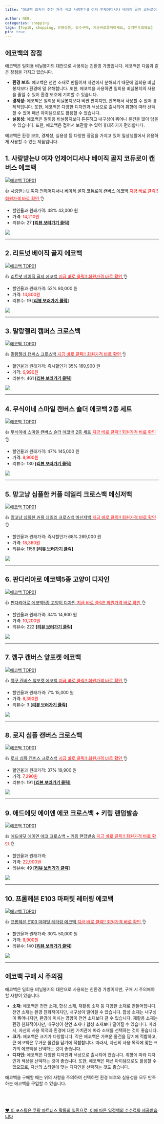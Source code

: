 ```yaml
---
title: "에코백 최저가 추천 가격 비교 사랑받는U 여자 언제어디서나 베이직 골지 코듀로이 캔버스 에코백 최저가 가격 비교 장점"

author: NEO.
categories: shopping
tags: [Top10, shopping, 유행상품, 필수구매, 지금바로클릭하세요, 놓치면후회해요]
pin: true
---
```

## 에코백의 장점

에코백은 일회용 비닐봉지의 대안으로 사용되는 친환경 가방입니다. 에코백은 다음과 같은 장점을 가지고 있습니다.

* **환경 보호:** 에코백은 천연 소재로 만들어져 자연에서 분해되기 때문에 일회용 비닐봉지보다 환경에 덜 유해합니다. 또한, 에코백을 사용하면 일회용 비닐봉지의 사용을 줄일 수 있어 환경 보호에 기여할 수 있습니다.
* **경제성:** 에코백은 일회용 비닐봉지보다 비싼 편이지만, 반복해서 사용할 수 있어 경제적입니다. 또한, 에코백은 다양한 디자인과 색상으로 출시되어 취향에 따라 선택할 수 있어 패션 아이템으로도 활용할 수 있습니다.
* **실용성:** 에코백은 일회용 비닐봉지보다 튼튼하고 내구성이 뛰어나 물건을 많이 담을 수 있습니다. 또한, 에코백은 접어서 보관할 수 있어 휴대하기가 편리합니다.

에코백은 환경 보호, 경제성, 실용성 등 다양한 장점을 가지고 있어 일상생활에서 유용하게 사용할 수 있는 제품입니다.

   

## 1. 사랑받는U 여자 언제어디서나 베이직 골지 코듀로이 캔버스 에코백

[![에코백 TOP01](https://thumbnail9.coupangcdn.com/thumbnails/remote/490x490ex/image/vendor_inventory/f028/883d2281be3a5f9208fafbc3032d7594c633f238a6d409622385f0b17fee.png)](https://link.coupang.com/re/AFFSDP?lptag=AF3617701&subid=GithubCoopas&pageKey=7674999153&traceid=V0-153&itemId=20484460756&vendorItemId=87720064413)


👍 [사랑받는U 여자 언제어디서나 베이직 골지 코듀로이 캔버스 에코백 <font color=red> 지금 바로 클릭!! 회원가격 바로 확인 </font> ](https://link.coupang.com/re/AFFSDP?lptag=AF3617701&subid=GithubCoopas&pageKey=7674999153&traceid=V0-153&itemId=20484460756&vendorItemId=87720064413) 👌 


- 할인율과 원래가격: 48%  43,000   원
- 가격: <span style='color:red'>14,210원</span>
- 리뷰수: 27  [**[리뷰 보러가기 클릭]**](https://link.coupang.com/re/AFFSDP?lptag=AF3617701&subid=GithubCoopas&pageKey=7674999153&traceid=V0-153&itemId=20484460756&vendorItemId=87720064413)

[![](/discount_price.png)](https://link.coupang.com/re/AFFSDP?lptag=AF3617701&subid=GithubCoopas&pageKey=7674999153&traceid=V0-153&itemId=20484460756&vendorItemId=87720064413)

---


   

## 2. 리트넛 베이직 골지 에코백

[![에코백 TOP01](https://thumbnail6.coupangcdn.com/thumbnails/remote/490x490ex/image/vendor_inventory/ed40/49993ca45a2dc50f780520f2b5c39292879d5fde8017f0221d7123d45d3b.jpg)](https://link.coupang.com/re/AFFSDP?lptag=AF3617701&subid=GithubCoopas&pageKey=7070462086&traceid=V0-153&itemId=17556290158&vendorItemId=84990456159)


👍 [리트넛 베이직 골지 에코백 <font color=red> 지금 바로 클릭!! 회원가격 바로 확인 </font> ](https://link.coupang.com/re/AFFSDP?lptag=AF3617701&subid=GithubCoopas&pageKey=7070462086&traceid=V0-153&itemId=17556290158&vendorItemId=84990456159) 👌 


- 할인율과 원래가격: 52%  80,000   원
- 가격: <span style='color:red'>14,800원</span>
- 리뷰수: 19  [**[리뷰 보러가기 클릭]**](https://link.coupang.com/re/AFFSDP?lptag=AF3617701&subid=GithubCoopas&pageKey=7070462086&traceid=V0-153&itemId=17556290158&vendorItemId=84990456159)

[![](/discount_price.png)](https://link.coupang.com/re/AFFSDP?lptag=AF3617701&subid=GithubCoopas&pageKey=7070462086&traceid=V0-153&itemId=17556290158&vendorItemId=84990456159)

---


   

## 3. 말랑젤리 캠퍼스 크로스백

[![에코백 TOP01](https://thumbnail10.coupangcdn.com/thumbnails/remote/490x490ex/image/retail/images/98209840337343-05fcc015-db28-4186-bd16-0de8d1cdc435.jpg)](https://link.coupang.com/re/AFFSDP?lptag=AF3617701&subid=GithubCoopas&pageKey=4757732009&traceid=V0-153&itemId=6059754830&vendorItemId=70565668969)


👍 [말랑젤리 캠퍼스 크로스백 <font color=red> 지금 바로 클릭!! 회원가격 바로 확인 </font> ](https://link.coupang.com/re/AFFSDP?lptag=AF3617701&subid=GithubCoopas&pageKey=4757732009&traceid=V0-153&itemId=6059754830&vendorItemId=70565668969) 👌 


- 할인율과 원래가격: 즉시할인가 35%  169,900   원
- 가격: <span style='color:red'>6,990원</span>
- 리뷰수: 461  [**[리뷰 보러가기 클릭]**](https://link.coupang.com/re/AFFSDP?lptag=AF3617701&subid=GithubCoopas&pageKey=4757732009&traceid=V0-153&itemId=6059754830&vendorItemId=70565668969)

[![](/discount_price.png)](https://link.coupang.com/re/AFFSDP?lptag=AF3617701&subid=GithubCoopas&pageKey=4757732009&traceid=V0-153&itemId=6059754830&vendorItemId=70565668969)

---


   

## 4. 무식이네 스마일 캔버스 숄더 에코백 2종 세트

[![에코백 TOP01](https://thumbnail7.coupangcdn.com/thumbnails/remote/490x490ex/image/vendor_inventory/eba2/c699bc122d0d5117f228b5da8b3b084a11d5245aa3ac61b3c9f62834ab79.jpg)](https://link.coupang.com/re/AFFSDP?lptag=AF3617701&subid=GithubCoopas&pageKey=7447177574&traceid=V0-153&itemId=19379203694&vendorItemId=86354971565)


👍 [무식이네 스마일 캔버스 숄더 에코백 2종 세트 <font color=red> 지금 바로 클릭!! 회원가격 바로 확인 </font> ](https://link.coupang.com/re/AFFSDP?lptag=AF3617701&subid=GithubCoopas&pageKey=7447177574&traceid=V0-153&itemId=19379203694&vendorItemId=86354971565) 👌 


- 할인율과 원래가격: 47%  145,000   원
- 가격: <span style='color:red'>8,900원</span>
- 리뷰수: 130  [**[리뷰 보러가기 클릭]**](https://link.coupang.com/re/AFFSDP?lptag=AF3617701&subid=GithubCoopas&pageKey=7447177574&traceid=V0-153&itemId=19379203694&vendorItemId=86354971565)

[![](/discount_price.png)](https://link.coupang.com/re/AFFSDP?lptag=AF3617701&subid=GithubCoopas&pageKey=7447177574&traceid=V0-153&itemId=19379203694&vendorItemId=86354971565)

---


   

## 5. 망고냥 심플한 커플 데일리 크로스백 메신저백

[![에코백 TOP01](https://thumbnail7.coupangcdn.com/thumbnails/remote/490x490ex/image/vendor_inventory/0d7a/15d386df275bf83bf2a1c072da27ccbf8576d93ddb40381224c0c1d5dee9.jpg)](https://link.coupang.com/re/AFFSDP?lptag=AF3617701&subid=GithubCoopas&pageKey=7501957908&traceid=V0-153&itemId=19639639037&vendorItemId=86745883473)


👍 [망고냥 심플한 커플 데일리 크로스백 메신저백 <font color=red> 지금 바로 클릭!! 회원가격 바로 확인 </font> ](https://link.coupang.com/re/AFFSDP?lptag=AF3617701&subid=GithubCoopas&pageKey=7501957908&traceid=V0-153&itemId=19639639037&vendorItemId=86745883473) 👌 


- 할인율과 원래가격: 즉시할인가 68%  269,000   원
- 가격: <span style='color:red'>18,360원</span>
- 리뷰수: 1158  [**[리뷰 보러가기 클릭]**](https://link.coupang.com/re/AFFSDP?lptag=AF3617701&subid=GithubCoopas&pageKey=7501957908&traceid=V0-153&itemId=19639639037&vendorItemId=86745883473)

[![](/discount_price.png)](https://link.coupang.com/re/AFFSDP?lptag=AF3617701&subid=GithubCoopas&pageKey=7501957908&traceid=V0-153&itemId=19639639037&vendorItemId=86745883473)

---


   

## 6. 판다리아로 에코백5종 고양이 디자인

[![에코백 TOP01](https://thumbnail10.coupangcdn.com/thumbnails/remote/490x490ex/image/vendor_inventory/ffb4/913be19b86702c7df36929c16b00c6d5256fc569b9c2d977f56cd31486b6.jpg)](https://link.coupang.com/re/AFFSDP?lptag=AF3617701&subid=GithubCoopas&pageKey=6577811653&traceid=V0-153&itemId=14790046100&vendorItemId=82029997219)


👍 [판다리아로 에코백5종 고양이 디자인 <font color=red> 지금 바로 클릭!! 회원가격 바로 확인 </font> ](https://link.coupang.com/re/AFFSDP?lptag=AF3617701&subid=GithubCoopas&pageKey=6577811653&traceid=V0-153&itemId=14790046100&vendorItemId=82029997219) 👌 


- 할인율과 원래가격: 34%  14,800   원
- 가격: <span style='color:red'>10,200원</span>
- 리뷰수: 222  [**[리뷰 보러가기 클릭]**](https://link.coupang.com/re/AFFSDP?lptag=AF3617701&subid=GithubCoopas&pageKey=6577811653&traceid=V0-153&itemId=14790046100&vendorItemId=82029997219)

[![](/discount_price.png)](https://link.coupang.com/re/AFFSDP?lptag=AF3617701&subid=GithubCoopas&pageKey=6577811653&traceid=V0-153&itemId=14790046100&vendorItemId=82029997219)

---


   

## 7. 깽구 캔버스 앞포켓 에코백

[![에코백 TOP01](https://thumbnail6.coupangcdn.com/thumbnails/remote/490x490ex/image/vendor_inventory/2061/c0f9b839cce9ac0a62797d5f8ade91e637c8b9159853a602708c1bf55da7.jpg)](https://link.coupang.com/re/AFFSDP?lptag=AF3617701&subid=GithubCoopas&pageKey=4369163493&traceid=V0-153&itemId=5147638667&vendorItemId=81278525733)


👍 [깽구 캔버스 앞포켓 에코백 <font color=red> 지금 바로 클릭!! 회원가격 바로 확인 </font> ](https://link.coupang.com/re/AFFSDP?lptag=AF3617701&subid=GithubCoopas&pageKey=4369163493&traceid=V0-153&itemId=5147638667&vendorItemId=81278525733) 👌 


- 할인율과 원래가격: 7%  15,000   원
- 가격: <span style='color:red'>8,390원</span>
- 리뷰수: 3  [**[리뷰 보러가기 클릭]**](https://link.coupang.com/re/AFFSDP?lptag=AF3617701&subid=GithubCoopas&pageKey=4369163493&traceid=V0-153&itemId=5147638667&vendorItemId=81278525733)

[![](/discount_price.png)](https://link.coupang.com/re/AFFSDP?lptag=AF3617701&subid=GithubCoopas&pageKey=4369163493&traceid=V0-153&itemId=5147638667&vendorItemId=81278525733)

---


   

## 8. 로지 심플 캔버스 크로스백

[![에코백 TOP01](https://thumbnail10.coupangcdn.com/thumbnails/remote/490x490ex/image/rs_quotation_api/dofsi5m7/0c71114b341b46dc8c31faf8e7da0ddc.jpg)](https://link.coupang.com/re/AFFSDP?lptag=AF3617701&subid=GithubCoopas&pageKey=6151536210&traceid=V0-153&itemId=18214163766&vendorItemId=85017519971)


👍 [로지 심플 캔버스 크로스백 <font color=red> 지금 바로 클릭!! 회원가격 바로 확인 </font> ](https://link.coupang.com/re/AFFSDP?lptag=AF3617701&subid=GithubCoopas&pageKey=6151536210&traceid=V0-153&itemId=18214163766&vendorItemId=85017519971) 👌 


- 할인율과 원래가격: 37%  19,900   원
- 가격: <span style='color:red'>7,290원</span>
- 리뷰수: 191  [**[리뷰 보러가기 클릭]**](https://link.coupang.com/re/AFFSDP?lptag=AF3617701&subid=GithubCoopas&pageKey=6151536210&traceid=V0-153&itemId=18214163766&vendorItemId=85017519971)

[![](/discount_price.png)](https://link.coupang.com/re/AFFSDP?lptag=AF3617701&subid=GithubCoopas&pageKey=6151536210&traceid=V0-153&itemId=18214163766&vendorItemId=85017519971)

---


   

## 9. 애드에딧 에이엔 에코 크로스백 + 키링 랜덤발송

[![에코백 TOP01](https://thumbnail9.coupangcdn.com/thumbnails/remote/490x490ex/image/retail/images/300599073990220-c971ed5e-4999-4f45-b3c8-9f5d34fa2c7f.jpg)](https://link.coupang.com/re/AFFSDP?lptag=AF3617701&subid=GithubCoopas&pageKey=4712885461&traceid=V0-153&itemId=5948446010&vendorItemId=73246384621)


👍 [애드에딧 에이엔 에코 크로스백 + 키링 랜덤발송 <font color=red> 지금 바로 클릭!! 회원가격 바로 확인 </font> ](https://link.coupang.com/re/AFFSDP?lptag=AF3617701&subid=GithubCoopas&pageKey=4712885461&traceid=V0-153&itemId=5948446010&vendorItemId=73246384621) 👌 


- 할인율과 원래가격: 
- 가격: <span style='color:red'>22,900원</span>
- 리뷰수: 49  [**[리뷰 보러가기 클릭]**](https://link.coupang.com/re/AFFSDP?lptag=AF3617701&subid=GithubCoopas&pageKey=4712885461&traceid=V0-153&itemId=5948446010&vendorItemId=73246384621)

[![](/discount_price.png)](https://link.coupang.com/re/AFFSDP?lptag=AF3617701&subid=GithubCoopas&pageKey=4712885461&traceid=V0-153&itemId=5948446010&vendorItemId=73246384621)

---


   

## 10. 프롬헤븐 E103 마퍼팃 레터링 에코백

[![에코백 TOP01](https://thumbnail6.coupangcdn.com/thumbnails/remote/490x490ex/image/retail/images/1100494154433432-23fe70df-062a-4a9e-a1b1-d5e2b1707e04.jpg)](https://link.coupang.com/re/AFFSDP?lptag=AF3617701&subid=GithubCoopas&pageKey=170115961&traceid=V0-153&itemId=358498315&vendorItemId=4226624929)


👍 [프롬헤븐 E103 마퍼팃 레터링 에코백 <font color=red> 지금 바로 클릭!! 회원가격 바로 확인 </font> ](https://link.coupang.com/re/AFFSDP?lptag=AF3617701&subid=GithubCoopas&pageKey=170115961&traceid=V0-153&itemId=358498315&vendorItemId=4226624929) 👌 


- 할인율과 원래가격: 30%  50,000   원
- 가격: <span style='color:red'>8,900원</span>
- 리뷰수: 140  [**[리뷰 보러가기 클릭]**](https://link.coupang.com/re/AFFSDP?lptag=AF3617701&subid=GithubCoopas&pageKey=170115961&traceid=V0-153&itemId=358498315&vendorItemId=4226624929)

[![](/discount_price.png)](https://link.coupang.com/re/AFFSDP?lptag=AF3617701&subid=GithubCoopas&pageKey=170115961&traceid=V0-153&itemId=358498315&vendorItemId=4226624929)

---
## 에코백 구매 시 주의점

에코백은 일회용 비닐봉지의 대안으로 사용되는 친환경 가방이지만, 구매 시 주의해야 할 사항이 있습니다.

* **소재:** 에코백은 천연 소재, 합성 소재, 재활용 소재 등 다양한 소재로 만들어집니다. 천연 소재는 환경 친화적이지만, 내구성이 떨어질 수 있습니다. 합성 소재는 내구성이 뛰어나지만, 환경에 미치는 영향이 천연 소재보다 클 수 있습니다. 재활용 소재는 환경 친화적이지만, 내구성이 천연 소재나 합성 소재보다 떨어질 수 있습니다. 따라서, 자신의 사용 목적과 환경에 대한 가치관에 따라 소재를 선택하는 것이 좋습니다.
* **크기:** 에코백은 크기가 다양합니다. 작은 에코백은 가벼운 물건을 담기에 적합하고, 큰 에코백은 무거운 물건을 담기에 적합합니다. 따라서, 자신의 사용 목적에 맞는 크기의 에코백을 선택하는 것이 좋습니다.
* **디자인:** 에코백은 다양한 디자인과 색상으로 출시되어 있습니다. 취향에 따라 디자인과 색상을 선택하는 것이 좋습니다. 또한, 에코백은 패션 아이템으로도 활용할 수 있으므로, 자신의 스타일에 맞는 디자인을 선택하는 것도 좋습니다.

에코백을 구매할 때는 위의 사항을 주의하여 선택하면 환경 보호와 실용성을 모두 만족하는 에코백을 구입할 수 있습니다.<br><br><br><br><br> [ ❤  이 포스팅은 쿠팡 파트너스 활동의 일환으로, 이에 따른 일정액의 수수료를 제공받습니다](https://link.coupang.com/a/bcEFyh)